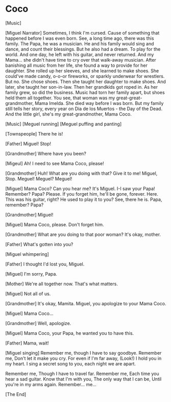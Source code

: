 # Coco

[Music]

[Miguel Narrator]
Sometimes, I think I'm cursed.
Cause of something that happened before I was even born.
See, a long time ago, there was this family.
The Papa, he was a musician.
He and his family would sing and dance,
and count their blessings.
But he also had a dream.
To play for the world.
And one day,
he left with his guitar,
and never returned.
And my Mama...
she didn't have time to cry over that walk-away musician.
After banishing all music from her life,
she found a way to provide for her daughter.
She rolled up her sleeves,
and she learned to make shoes.
She could've made candy,
o-o-or fireworks,
or sparkly underwear for wrestlers.
But no.
She chose shoes.
Then she taught her daughter to make shoes.
And later, she taught her son-in-law.
Then her grandkids got roped in.
As her family grew, so did the business.
Music had torn her family apart,
but shoes held them all together.
You see, that woman
was my great-great-grandmother, Mama Imelda.
She died way before I was born.
But my family still tells her story,
every year on Dia de los Muertos - the Day of the Dead.
And the little girl,
she's my great-grandmother, Mama Coco.

[Music]
[Meguel running]
[Meguel puffing and panting]

[Townspeople]
There he is!

[Father]
Miguel! Stop!

[Grandmother]
Where have you been?

[Migeul]
Ah! I need to see Mama Coco, please!

[Grandmother]
Huh! What are you doing with that?
Give it to me!
Miguel, Stop.
Meguel! Meguel?
Meguel!

[Miguel]
Mama Coco?
Can you hear me?
It's Miguel.
I-I saw your Papa!
Remember? Papa?
Please.
If you forget him,
he'll be gone,
forever.
Here. This was his guitar, right?
He used to play it to you?
See, there he is.
Papa, remember? Papa?

[Grandmother]
Miguel!

[Miguel]
Mama Coco, please. Don't forget him.

[Grandmother]
What are you doing to that poor woman?
It's okay, mother.

[Father]
What's gotten into you?

[Miguel whimpering]

[Father]
I thought I'd lost you, Miguel.

[Miguel]
I'm sorry, Papa.

[Mother]
We're all together now.
That's what matters.

[Miguel]
Not all of us.

[Grandmother]
It's okay, Mamita.
Miguel, you apologize to your Mama Coco.

[Miguel]
Mama Coco...

[Grandmother]
Well, apologize.

[Miguel]
Mama Coco,
your Papa,
he wanted you to have this.

[Father]
Mama, wait!

[Miguel singing]
Remember me,
though I have to say goodbye.
Remember me,
Don't let it make you cry.
For even if I'm far away, (Look!)
I hold you in my heart.
I sing a secret song to you,
each night we are apart.

Remember me,
Though I have to travel far.
Remember me,
Each time you hear a sad guitar.
Know that I'm with you,
The only way that I can be,
Until you're in my arms again.
Remember...
me...

[The End]
